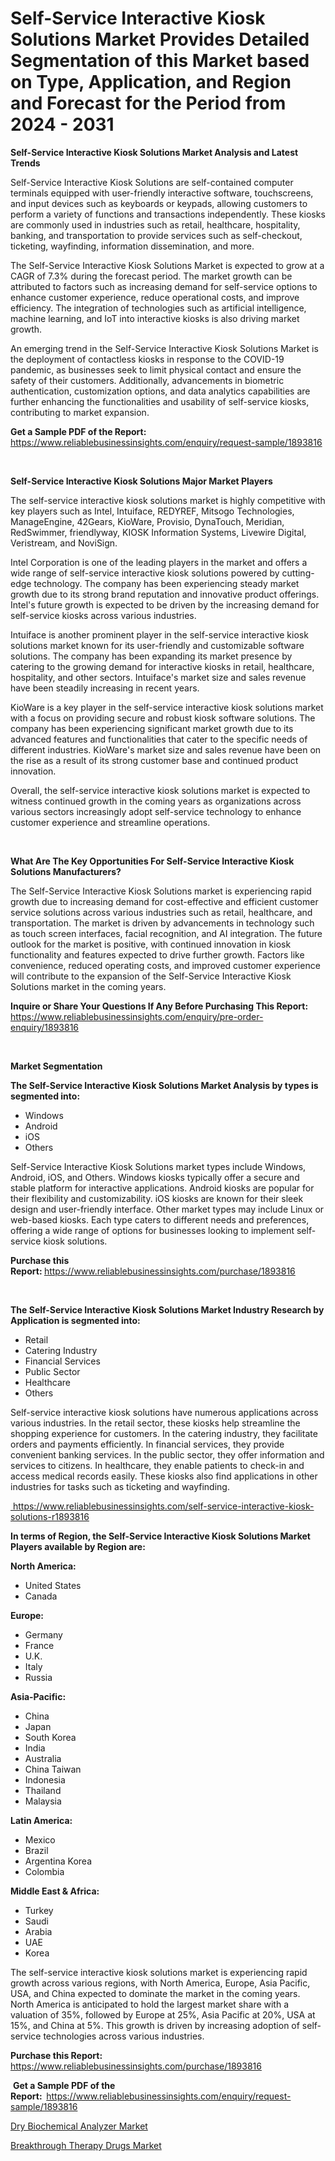 <p><h1>Self-Service Interactive Kiosk Solutions Market Provides Detailed Segmentation of this Market based on Type, Application, and Region and Forecast for the Period from 2024 - 2031</h1></p><p><strong>Self-Service Interactive Kiosk Solutions Market Analysis and Latest Trends</strong></p>
<p><p>Self-Service Interactive Kiosk Solutions are self-contained computer terminals equipped with user-friendly interactive software, touchscreens, and input devices such as keyboards or keypads, allowing customers to perform a variety of functions and transactions independently. These kiosks are commonly used in industries such as retail, healthcare, hospitality, banking, and transportation to provide services such as self-checkout, ticketing, wayfinding, information dissemination, and more.</p><p>The Self-Service Interactive Kiosk Solutions Market is expected to grow at a CAGR of 7.3% during the forecast period. The market growth can be attributed to factors such as increasing demand for self-service options to enhance customer experience, reduce operational costs, and improve efficiency. The integration of technologies such as artificial intelligence, machine learning, and IoT into interactive kiosks is also driving market growth.</p><p>An emerging trend in the Self-Service Interactive Kiosk Solutions Market is the deployment of contactless kiosks in response to the COVID-19 pandemic, as businesses seek to limit physical contact and ensure the safety of their customers. Additionally, advancements in biometric authentication, customization options, and data analytics capabilities are further enhancing the functionalities and usability of self-service kiosks, contributing to market expansion.</p></p>
<p><strong>Get a Sample PDF of the Report:&nbsp;</strong> <a href="https://www.reliablebusinessinsights.com/enquiry/request-sample/1893816">https://www.reliablebusinessinsights.com/enquiry/request-sample/1893816</a></p>
<p>&nbsp;</p>
<p><strong>Self-Service Interactive Kiosk Solutions Major Market Players</strong></p>
<p><p>The self-service interactive kiosk solutions market is highly competitive with key players such as Intel, Intuiface, REDYREF, Mitsogo Technologies, ManageEngine, 42Gears, KioWare, Provisio, DynaTouch, Meridian, RedSwimmer, friendlyway, KIOSK Information Systems, Livewire Digital, Veristream, and NoviSign.</p><p>Intel Corporation is one of the leading players in the market and offers a wide range of self-service interactive kiosk solutions powered by cutting-edge technology. The company has been experiencing steady market growth due to its strong brand reputation and innovative product offerings. Intel's future growth is expected to be driven by the increasing demand for self-service kiosks across various industries.</p><p>Intuiface is another prominent player in the self-service interactive kiosk solutions market known for its user-friendly and customizable software solutions. The company has been expanding its market presence by catering to the growing demand for interactive kiosks in retail, healthcare, hospitality, and other sectors. Intuiface's market size and sales revenue have been steadily increasing in recent years.</p><p>KioWare is a key player in the self-service interactive kiosk solutions market with a focus on providing secure and robust kiosk software solutions. The company has been experiencing significant market growth due to its advanced features and functionalities that cater to the specific needs of different industries. KioWare's market size and sales revenue have been on the rise as a result of its strong customer base and continued product innovation.</p><p>Overall, the self-service interactive kiosk solutions market is expected to witness continued growth in the coming years as organizations across various sectors increasingly adopt self-service technology to enhance customer experience and streamline operations.</p></p>
<p>&nbsp;</p>
<p><strong>What Are The Key Opportunities For Self-Service Interactive Kiosk Solutions Manufacturers?</strong></p>
<p><p>The Self-Service Interactive Kiosk Solutions market is experiencing rapid growth due to increasing demand for cost-effective and efficient customer service solutions across various industries such as retail, healthcare, and transportation. The market is driven by advancements in technology such as touch screen interfaces, facial recognition, and AI integration. The future outlook for the market is positive, with continued innovation in kiosk functionality and features expected to drive further growth. Factors like convenience, reduced operating costs, and improved customer experience will contribute to the expansion of the Self-Service Interactive Kiosk Solutions market in the coming years.</p></p>
<p><strong>Inquire or Share Your Questions If Any Before Purchasing This Report:</strong> <a href="https://www.reliablebusinessinsights.com/enquiry/pre-order-enquiry/1893816">https://www.reliablebusinessinsights.com/enquiry/pre-order-enquiry/1893816</a></p>
<p>&nbsp;</p>
<p><strong>Market Segmentation</strong></p>
<p><strong>The Self-Service Interactive Kiosk Solutions Market Analysis by types is segmented into:</strong></p>
<p><ul><li>Windows</li><li>Android</li><li>iOS</li><li>Others</li></ul></p>
<p><p>Self-Service Interactive Kiosk Solutions market types include Windows, Android, iOS, and Others. Windows kiosks typically offer a secure and stable platform for interactive applications. Android kiosks are popular for their flexibility and customizability. iOS kiosks are known for their sleek design and user-friendly interface. Other market types may include Linux or web-based kiosks. Each type caters to different needs and preferences, offering a wide range of options for businesses looking to implement self-service kiosk solutions.</p></p>
<p><strong>Purchase this Report:&nbsp;</strong><a href="https://www.reliablebusinessinsights.com/purchase/1893816">https://www.reliablebusinessinsights.com/purchase/1893816</a></p>
<p>&nbsp;</p>
<p><strong>The Self-Service Interactive Kiosk Solutions Market Industry Research by Application is segmented into:</strong></p>
<p><ul><li>Retail</li><li>Catering Industry</li><li>Financial Services</li><li>Public Sector</li><li>Healthcare</li><li>Others</li></ul></p>
<p><p>Self-service interactive kiosk solutions have numerous applications across various industries. In the retail sector, these kiosks help streamline the shopping experience for customers. In the catering industry, they facilitate orders and payments efficiently. In financial services, they provide convenient banking services. In the public sector, they offer information and services to citizens. In healthcare, they enable patients to check-in and access medical records easily. These kiosks also find applications in other industries for tasks such as ticketing and wayfinding.</p></p>
<p><a href="https://www.reliablebusinessinsights.com/self-service-interactive-kiosk-solutions-r1893816">&nbsp;https://www.reliablebusinessinsights.com/self-service-interactive-kiosk-solutions-r1893816</a></p>
<p><strong>In terms of Region, the Self-Service Interactive Kiosk Solutions Market Players available by Region are:</strong></p>
<p>
    <p> <strong> North America: </strong>
        <ul>
            <li>United States</li>
            <li>Canada</li>
        </ul>
        </p> 
    <p> <strong> Europe: </strong>
        <ul>
            <li>Germany</li>
            <li>France</li>
            <li>U.K.</li>
            <li>Italy</li>
            <li>Russia</li>
        </ul>
        </p> 
    <p> <strong> Asia-Pacific: </strong>
        <ul>
            <li>China</li>
            <li>Japan</li>
            <li>South Korea</li>
            <li>India</li>
            <li>Australia</li>
            <li>China Taiwan</li>
            <li>Indonesia</li>
            <li>Thailand</li>
            <li>Malaysia</li>
        </ul>
        </p> 
    <p> <strong> Latin America: </strong>
        <ul>
            <li>Mexico</li>
            <li>Brazil</li>
            <li>Argentina Korea</li>
            <li>Colombia</li>
        </ul>
        </p> 
    <p> <strong> Middle East & Africa: </strong>
        <ul>
            <li>Turkey</li>
            <li>Saudi</li>
            <li>Arabia</li>
            <li>UAE</li>
            <li>Korea</li>
        </ul>
    </p>
    </p>
<p><p>The self-service interactive kiosk solutions market is experiencing rapid growth across various regions, with North America, Europe, Asia Pacific, USA, and China expected to dominate the market in the coming years. North America is anticipated to hold the largest market share with a valuation of 35%, followed by Europe at 25%, Asia Pacific at 20%, USA at 15%, and China at 5%. This growth is driven by increasing adoption of self-service technologies across various industries.</p></p>
<p><strong>Purchase this Report: </strong><a href="https://www.reliablebusinessinsights.com/purchase/1893816">https://www.reliablebusinessinsights.com/purchase/1893816</a></p>
<p>&nbsp;<strong>Get a Sample PDF of the Report:&nbsp;&nbsp;</strong><a href="https://www.reliablebusinessinsights.com/enquiry/request-sample/1893816">https://www.reliablebusinessinsights.com/enquiry/request-sample/1893816</a></p>
<p><strong></strong></p>
<p><p><a href="https://view.publitas.com/reportprime-1/insights-into-the-dry-biochemical-analyzer-industry-market-financial-status-market-size-and-revenue-analysis-up-to-2031/">Dry Biochemical Analyzer Market</a></p><p><a href="https://github.com/NaomieConner2023/Market-Research-Report-List-1/blob/main/breakthrough-therapy-drugs-market.md">Breakthrough Therapy Drugs Market</a></p></p>